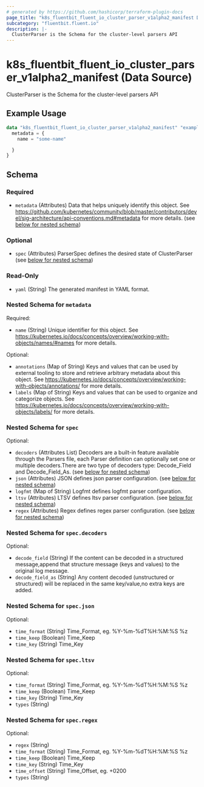 ```yaml
---
# generated by https://github.com/hashicorp/terraform-plugin-docs
page_title: "k8s_fluentbit_fluent_io_cluster_parser_v1alpha2_manifest Data Source - terraform-provider-k8s"
subcategory: "fluentbit.fluent.io"
description: |-
  ClusterParser is the Schema for the cluster-level parsers API
---
```


# k8s_fluentbit_fluent_io_cluster_parser_v1alpha2_manifest (Data Source)

ClusterParser is the Schema for the cluster-level parsers API

## Example Usage

```terraform
data "k8s_fluentbit_fluent_io_cluster_parser_v1alpha2_manifest" "example" {
  metadata = {
    name = "some-name"

  }
}
```

<!-- schema generated by tfplugindocs -->
## Schema

### Required

- `metadata` (Attributes) Data that helps uniquely identify this object. See https://github.com/kubernetes/community/blob/master/contributors/devel/sig-architecture/api-conventions.md#metadata for more details. (see [below for nested schema](#nestedatt--metadata))

### Optional

- `spec` (Attributes) ParserSpec defines the desired state of ClusterParser (see [below for nested schema](#nestedatt--spec))

### Read-Only

- `yaml` (String) The generated manifest in YAML format.

<a id="nestedatt--metadata"></a>
### Nested Schema for `metadata`

Required:

- `name` (String) Unique identifier for this object. See https://kubernetes.io/docs/concepts/overview/working-with-objects/names/#names for more details.

Optional:

- `annotations` (Map of String) Keys and values that can be used by external tooling to store and retrieve arbitrary metadata about this object. See https://kubernetes.io/docs/concepts/overview/working-with-objects/annotations/ for more details.
- `labels` (Map of String) Keys and values that can be used to organize and categorize objects. See https://kubernetes.io/docs/concepts/overview/working-with-objects/labels/ for more details.


<a id="nestedatt--spec"></a>
### Nested Schema for `spec`

Optional:

- `decoders` (Attributes List) Decoders are a built-in feature available through the Parsers file, each Parser definition can optionally set one or multiple decoders.There are two type of decoders type: Decode_Field and Decode_Field_As. (see [below for nested schema](#nestedatt--spec--decoders))
- `json` (Attributes) JSON defines json parser configuration. (see [below for nested schema](#nestedatt--spec--json))
- `logfmt` (Map of String) Logfmt defines logfmt parser configuration.
- `ltsv` (Attributes) LTSV defines ltsv parser configuration. (see [below for nested schema](#nestedatt--spec--ltsv))
- `regex` (Attributes) Regex defines regex parser configuration. (see [below for nested schema](#nestedatt--spec--regex))

<a id="nestedatt--spec--decoders"></a>
### Nested Schema for `spec.decoders`

Optional:

- `decode_field` (String) If the content can be decoded in a structured message,append that structure message (keys and values) to the original log message.
- `decode_field_as` (String) Any content decoded (unstructured or structured) will be replaced in the same key/value,no extra keys are added.


<a id="nestedatt--spec--json"></a>
### Nested Schema for `spec.json`

Optional:

- `time_format` (String) Time_Format, eg. %Y-%m-%dT%H:%M:%S %z
- `time_keep` (Boolean) Time_Keep
- `time_key` (String) Time_Key


<a id="nestedatt--spec--ltsv"></a>
### Nested Schema for `spec.ltsv`

Optional:

- `time_format` (String) Time_Format, eg. %Y-%m-%dT%H:%M:%S %z
- `time_keep` (Boolean) Time_Keep
- `time_key` (String) Time_Key
- `types` (String)


<a id="nestedatt--spec--regex"></a>
### Nested Schema for `spec.regex`

Optional:

- `regex` (String)
- `time_format` (String) Time_Format, eg. %Y-%m-%dT%H:%M:%S %z
- `time_keep` (Boolean) Time_Keep
- `time_key` (String) Time_Key
- `time_offset` (String) Time_Offset, eg. +0200
- `types` (String)
